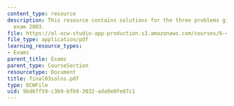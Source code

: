 ```yaml
---
content_type: resource
description: This resource contains solutions for the three problems given for final
  exam 2003.
file: https://ol-ocw-studio-app-production.s3.amazonaws.com/courses/6-451-principles-of-digital-communication-ii-spring-2005/9bd6ff59c3b9bfb93032ada9e0fe07c1_final03solns.pdf
file_type: application/pdf
learning_resource_types:
- Exams
parent_title: Exams
parent_type: CourseSection
resourcetype: Document
title: final03solns.pdf
type: OCWFile
uid: 9bd6ff59-c3b9-bfb9-3032-ada9e0fe07c1
---
```

